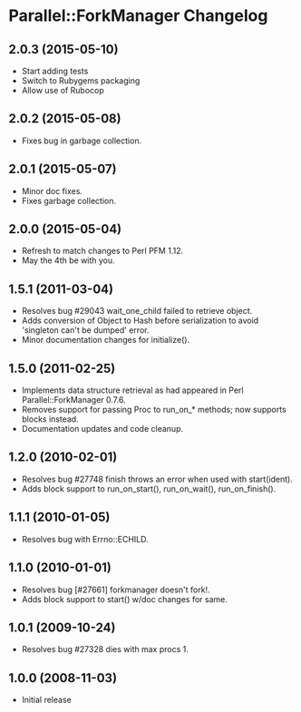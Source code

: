# Parallel::ForkManager Changelog

## 2.0.3 (2015-05-10)

- Start adding tests
- Switch to Rubygems packaging
- Allow use of Rubocop

## 2.0.2 (2015-05-08)

- Fixes bug in garbage collection.

## 2.0.1 (2015-05-07)

- Minor doc fixes.
- Fixes garbage collection.

## 2.0.0 (2015-05-04)

- Refresh to match changes to Perl PFM 1.12.
- May the 4th be with you.

## 1.5.1 (2011-03-04)

- Resolves bug #29043 wait_one_child failed to retrieve object.
- Adds conversion of Object to Hash before serialization to avoid 'singleton can't be dumped' error.
- Minor documentation changes for initialize().

## 1.5.0 (2011-02-25)

- Implements data structure retrieval as had appeared in Perl Parallel::ForkManager 0.7.6.
- Removes support for passing Proc to run_on_* methods; now supports blocks instead.
- Documentation updates and code cleanup.

## 1.2.0 (2010-02-01)

- Resolves bug #27748 finish throws an error when used with start(ident).
- Adds block support to run_on_start(), run_on_wait(), run_on_finish().

## 1.1.1 (2010-01-05)

- Resolves bug with Errno::ECHILD.

## 1.1.0 (2010-01-01)

- Resolves bug [#27661] forkmanager doesn't fork!.
- Adds block support to start() w/doc changes for same.

## 1.0.1 (2009-10-24)

- Resolves bug #27328 dies with max procs 1.

## 1.0.0 (2008-11-03)

- Initial release
